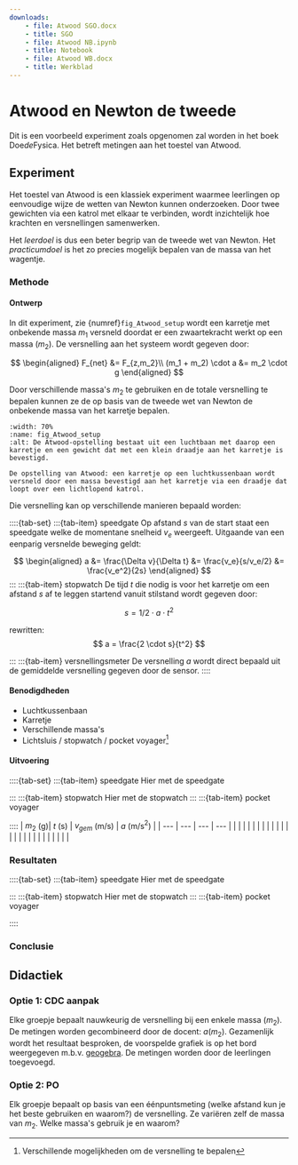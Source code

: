 ```yaml
---
downloads:
    - file: Atwood SGO.docx
    - title: SGO
    - file: Atwood NB.ipynb
    - title: Notebook
    - file: Atwood WB.docx
    - title: Werkblad
---
```


# Atwood en Newton de tweede
Dit is een voorbeeld experiment zoals opgenomen zal worden in het boek Doe*de*Fysica. Het betreft metingen aan het toestel van Atwood.

## Experiment
Het toestel van Atwood is een klassiek experiment waarmee leerlingen op eenvoudige wijze de wetten van Newton kunnen onderzoeken. Door twee gewichten via een katrol met elkaar te verbinden, wordt inzichtelijk hoe krachten en versnellingen samenwerken. 

Het *leerdoel* is dus een beter begrip van de tweede wet van Newton. Het *practicumdoel* is het zo precies mogelijk bepalen van de massa van het wagentje.

### Methode

#### Ontwerp
In dit experiment, zie {numref}`fig_Atwood_setup` wordt een karretje met onbekende massa $m_1$ versneld doordat er een zwaartekracht werkt op een massa ($m_2$). De versnelling aan het systeem wordt gegeven door:

$$
\begin{aligned}
F_{net} &= F_{z,m_2}\\
(m_1 + m_2) \cdot a &= m_2 \cdot g
\end{aligned}
$$

Door verschillende massa's $m_2$ te gebruiken en de totale versnelling te bepalen kunnen ze de op basis van de tweede wet van Newton de onbekende massa van het karretje bepalen. 

```{figure} Atwood.png
:width: 70%
:name: fig_Atwood_setup 
:alt: De Atwood-opstelling bestaat uit een luchtbaan met daarop een karretje en een gewicht dat met een klein draadje aan het karretje is bevestigd.

De opstelling van Atwood: een karretje op een luchtkussenbaan wordt versneld door een massa bevestigd aan het karretje via een draadje dat loopt over een lichtlopend katrol.
```

Die versnelling kan op verschillende manieren bepaald worden:

::::{tab-set}
:::{tab-item} speedgate
Op afstand $s$ van de start staat een speedgate welke de momentane snelheid $v_e$ weergeeft. Uitgaande van een eenparig versnelde beweging geldt:

$$
\begin{aligned}
a &= \frac{\Delta v}{\Delta t}
  &= \frac{v_e}{s/v_e/2}
  &= \frac{v_e^2}{2s}
\end{aligned}
$$
:::
:::{tab-item} stopwatch
De tijd $t$ die nodig is voor het karretje om een afstand $s$ af te leggen startend vanuit stilstand wordt gegeven door: 

$$
s = 1/2 \cdot a \cdot t^2
$$

rewritten:
$$
a = \frac{2 \cdot s}{t^2}
$$

:::
:::{tab-item} versnellingsmeter
De versnelling $a$ wordt direct bepaald uit de gemiddelde versnelling gegeven door de sensor.
::::

#### Benodigdheden
* Luchtkussenbaan
* Karretje 
* Verschillende massa's
* Lichtsluis / stopwatch / pocket voyager[^fn1] 

#### Uitvoering

::::{tab-set}
:::{tab-item} speedgate
Hier met de speedgate

:::
:::{tab-item} stopwatch
Hier met de stopwatch
:::
:::{tab-item} pocket voyager

::::
| $m_2$ (g)| $t$ (s) | $v_{gem}$ (m/s) | $a$ (m/s$^2$) |
| --- | --- | --- | --- | 
| | | | |
| | | | |
| | | | |
| | | | |
| | | | |


### Resultaten
::::{tab-set}
:::{tab-item} speedgate
Hier met de speedgate

:::
:::{tab-item} stopwatch
Hier met de stopwatch
:::
:::{tab-item} pocket voyager

::::

### Conclusie

## Didactiek
### Optie 1: CDC aanpak
Elke groepje bepaalt nauwkeurig de versnelling bij een enkele massa ($m_2$). De metingen worden gecombineerd door de docent: $a(m_2)$. Gezamenlijk wordt het resultaat besproken, de voorspelde grafiek is op het bord weergegeven m.b.v. [geogebra](https://geogebra.org). De metingen worden door de leerlingen toegevoegd.

### Optie 2: PO
Elk groepje bepaalt op basis van een éénpuntsmeting (welke afstand kun je het beste gebruiken en waarom?) de versnelling. Ze variëren zelf de massa van $m_2$. Welke massa's gebruik je en waarom?

[^fn1]: Verschillende mogelijkheden om de versnelling te bepalen

